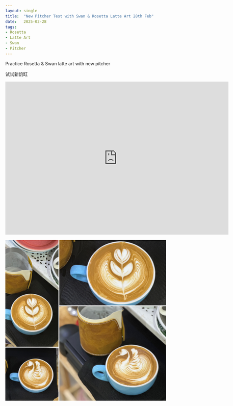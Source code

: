 ```yaml
---
layout: single
title:  "New Pitcher Test with Swan & Rosetta Latte Art 28th Feb"
date:   2025-02-28
tags:
- Rosetta
- Latte Art
- Swan
- Pitcher
---
```


Practice Rosetta & Swan latte art with new pitcher

试试新奶缸


<div class="embed-container">
  <iframe
      src="https://www.youtube.com/embed/olTlsQdeiAc"
      width="700"
      height="480"
      frameborder="0"
      allowfullscreen="true">
  </iframe>
</div>



![](/assets/img/2025/02/28/0FDFD8E5-EFAB-4CB2-9836-35F747FD27E7.JPG)


